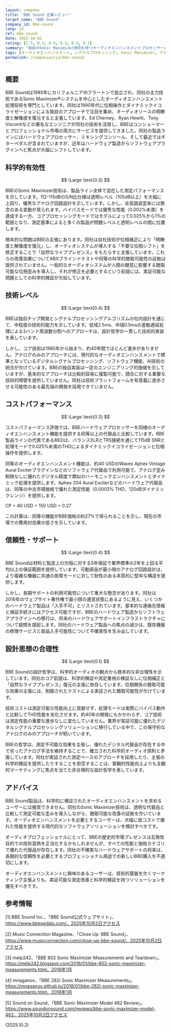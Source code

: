 ```yaml
---
layout: company
title: "BBE Sound 企業レビュー"
target_name: "BBE Sound"
company_id: bbe-sound
lang: ja
ref: bbe-sound
date: 2025-10-02
rating: [1.5, 0.3, 0.4, 0.3, 0.4, 0.1]
summary: "独自のSonic Maximizer技術を持つオーディオエンハンスメントプロセッサーメーカー。一定の技術力はあるものの、科学的検証が限定的で設計思想が時代遅れ。"
tags: [オーディオエンハンスメント, シグナルプロセッシング, Sonic Maximizer, アナログプロセッシング]
permalink: /companies/ja/bbe-sound/
---
```


## 概要

BBE Soundは1985年にカリフォルニア州フラートンで設立され、同社の主力技術であるSonic Maximizer®システムを中心としたオーディオエンハンスメント処理技術を専門としています。同社は1990年代に位相操作とダイナミックイコライゼーションによる独自のアプローチで注目を集め、オーディオソースの明瞭度と解像度を復元すると主張しています。Ed Cherney、Ryan Hewitt、Tony Viscontiなどの著名なエンジニアが同社の技術を活用し、BBEはコンシューマーとプロフェッショナル市場の両方にサービスを提供してきました。同社の製品ラインにはハードウェアプロセッサー、ミキシングコンソール、そして最近ではギターペダルが含まれていますが、近年はハードウェア製造からソフトウェアプラグインへと焦点が大幅にシフトしています。

## 科学的有効性

$$ \Large \text{0.3} $$

BBEのSonic Maximizer技術は、製品ライン全体で混在した測定パフォーマンスを示しています。112-115dBのS/N比仕様は透明レベル（105dB以上）を大幅に上回り、優秀なアナログ回路設計を示しています。しかし、全高調波歪率には懸念のある変動が見られます。バイパスモードでは優秀な性能（0.002%未満）を達成する一方、コアプロセッシングモードではモデルによって0.025%から1%の範囲となり、測定基準によると多くの製品が問題レベルと透明レベルの間に位置します。

根本的な問題はBBEの主張にあります。同社は自社技術が位相補正により「明瞭度と解像度を復元」し、オーディオシステムが導入する「不要な位相シフト」を修正することで「自然なライブプレゼンス」をもたらすと主張しています。これらの改善効果についてABXブラインドテストや同等の科学的聴取可能性の証拠は提供されていません。一般的なオーディオシステムが人間の聴覚に影響する聴取可能な位相歪みを導入し、それが修正を必要とするという前提には、実証可能な問題としての科学的検証が欠如しています。

## 技術レベル

$$ \Large \text{0.4} $$

BBEは独自チップ開発とシグナルプロセッシングアルゴリズムの社内設計を通じて、中程度の技術的能力を示しています。低域2.5ms、中域0.5msの差動遅延処理による3バンド周波数分割へのアプローチは、設計哲学の一貫した技術的実装を表しています。

しかし、コア技術は1985年から始まり、約40年間でほとんど進歩がありません。アナログのみのアプローチには、現代的なオーディオエンハンスメントで標準となっているデジタルシグナルプロセッシング、ソフトウェア機能、AI技術の統合が欠けています。BBEの独自実装は一定のエンジニアリング的価値を示していますが、基本的なアプローチは比較的容易に複製可能で、競合に対する重要な技術的障壁を提供していません。同社は技術プラットフォームを有意義に進歩させる可能性のある最先端の開発を採用できていません。

## コストパフォーマンス

$$ \Large \text{0.3} $$

コストパフォーマンス評価では、BBEハードウェアプロセッサーを同様のオーディオエンハンスメント機能を提供する同等以上の代替品と比較しています。BBE製品ラインの代表である882iは、バランスXLRとTRS接続を通じて115dB SNRと処理モードで0.025%未満のTHDによるダイナミックイコライゼーションと位相操作を提供します。

同等のオーディオエンハンスメント機能は、約40 USDのWaves Aphex Vintage Aural Exciterプラグインなどのソフトウェア代替品で利用可能で、アナログ歪み制限なしに優れたデジタル精度で類似のハーモニックエンハンスメントとダイナミック処理を提供します。Aphex 204 Aural Exciterなどのハードウェア代替品は、同等の中古市場価格で優れた測定性能（0.0003% THD、120dBダイナミックレンジ）を提供します。

CP = 40 USD ÷ 150 USD = 0.27

この計算は、同等の機能がBBE価格の約27%で得られることを示し、現在の市場での費用対効果の低さを示しています。

## 信頼性・サポート

$$ \Large \text{0.4} $$

BBE Soundは材料と製造上の欠陥に対する5年保証で業界標準の2年を上回る平均以上の保証範囲を提供しています。可動部品が最小限のアナログ回路設計は、より複雑な機器に共通の故障モードに対して耐性のある本質的に堅牢な構造を提供します。

しかし、長期サポートの利用可能性について重大な懸念があります。同社は2016年のウェブサイト著作権で最小限の運営状態にあるように見え、いくつかのハードウェア製品は「入手不可」とリストされています。基本的な連絡先情報と保証手続きにはアクセス可能ですが、BBEのハードウェア製造からソフトウェアプラグインへの移行は、将来のハードウェアサポートインフラストラクチャについて疑問を提起します。同社のハードウェア製品への焦点の減少は、既存機器の修理サービスと部品入手可能性について不確実性を生み出しています。

## 設計思想の合理性

$$ \Large \text{0.1} $$

BBE Soundの設計哲学は、科学的オーディオの観点から根本的な非合理性を示しています。同社のコア前提は、科学的検証や測定重視の検証なしに位相補正と「自然なライブプレゼンス」復元の主張に依存しています。位相関係の聴取可能な効果の主張には、制御されたテストによる実証された聴取可能性が欠けています。

技術コストは測定可能な性能向上に貢献せず、処理モードは実際にバイパス動作と比較してTHD性能を劣化させます。約40年の開発にもかかわらず、コア技術は測定性能の重要な進歩なしに変化していません。業界が実証可能に優れたデジタルシグナルプロセッシングソリューションに移行している中で、この保守的なアナログのみのアプローチが続いています。

BBEの哲学は、測定不可能な効果を主張し、優れたデジタル代替品が存在する中で劣ったアナログ手法を維持することで、確立された科学的オーディオ原則と矛盾しています。同社が実証された測定ベースのアプローチを採用したり、主張の科学的検証を提供したりすることを拒否することは、客観的性能向上よりも主観的マーケティングに焦点を当てた非合理的な設計哲学を表しています。

## アドバイス

BBE Sound製品は、科学的に検証されたオーディオエンハンスメントを求めるユーザーには推奨できません。同社のSonic Maximizer技術は、透明な代替品と比較して測定可能な歪みを導入しながら、聴取可能な改善の証拠を欠いています。オーディオエンハンスメントを必要とするユーザーは、大幅に低コストで優れた性能を提供する現代的なソフトウェアソリューションを検討すべきです。

オーディオプロフェッショナルにとって、BBEの歴史的市場プレゼンスは互換性目的での技術習熟を正当化するかもしれませんが、すべての性能と価格カテゴリで優れた代替品が存在します。同社の不確実なハードウェアサポートの将来は、長期的な信頼性を必要とするプロフェッショナル用途での新しいBBE購入を不適切にします。

オーディオエンハンスメントに興味のあるユーザーは、技術的基盤を欠くマーケティング主張よりも、実証可能な測定改善と科学的検証を持つソリューションを優先すべきです。

## 参考情報

[1] BBE Sound Inc.、「BBE Sound公式ウェブサイト」、https://www.bbepedals.com/、2025年10月2日アクセス

[2] Music Connection Magazine、「Close Up: BBE Sound」、https://www.musicconnection.com/close-up-bbe-sound/、2025年10月2日アクセス

[3] melp242、「BBE 802 Sonic Maximizer Measurements and Teardown」、https://melp242.blogspot.com/2018/01/bbe-802-sonic-maximizer-measurements.html、2018年1月

[4] mnaganov、「BBE 282i Sonic Maximizer Measurements」、https://mnaganov.github.io/2018/01/bbe-282i-sonic-maximizer-measurements.html、2018年1月

[5] Sound on Sound、「BBE Sonic Maximizer Model 462 Review」、https://www.soundonsound.com/reviews/bbe-sonic-maximizer-model-462、2025年10月2日アクセス

(2025.10.2)